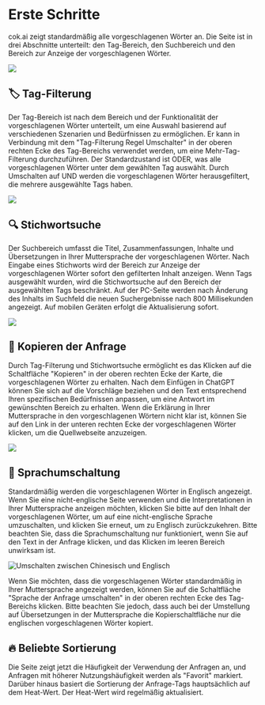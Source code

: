 # Erste Schritte

cok.ai zeigt standardmäßig alle vorgeschlagenen Wörter an. Die Seite ist in drei Abschnitte unterteilt: den Tag-Bereich, den Suchbereich und den Bereich zur Anzeige der vorgeschlagenen Wörter.

![](https://img.newzone.top/2023-06-05-20-44-19.png?imageMogr2/format/webp)

## 🏷︎ Tag-Filterung

Der Tag-Bereich ist nach dem Bereich und der Funktionalität der vorgeschlagenen Wörter unterteilt, um eine Auswahl basierend auf verschiedenen Szenarien und Bedürfnissen zu ermöglichen. Er kann in Verbindung mit dem "Tag-Filterung Regel Umschalter" in der oberen rechten Ecke des Tag-Bereichs verwendet werden, um eine Mehr-Tag-Filterung durchzuführen. Der Standardzustand ist ODER, was alle vorgeschlagenen Wörter unter dem gewählten Tag auswählt. Durch Umschalten auf UND werden die vorgeschlagenen Wörter herausgefiltert, die mehrere ausgewählte Tags haben.

![](https://img.newzone.top/2023-06-05-20-50-19.png?imageMogr2/format/webp)

## 🔍 Stichwortsuche

Der Suchbereich umfasst die Titel, Zusammenfassungen, Inhalte und Übersetzungen in Ihrer Muttersprache der vorgeschlagenen Wörter. Nach Eingabe eines Stichworts wird der Bereich zur Anzeige der vorgeschlagenen Wörter sofort den gefilterten Inhalt anzeigen. Wenn Tags ausgewählt wurden, wird die Stichwortsuche auf den Bereich der ausgewählten Tags beschränkt. Auf der PC-Seite werden nach Änderung des Inhalts im Suchfeld die neuen Suchergebnisse nach 800 Millisekunden angezeigt. Auf mobilen Geräten erfolgt die Aktualisierung sofort.

![](https://img.newzone.top/2023-06-05-20-58-07.png?imageMogr2/format/webp)

## 🔬 Kopieren der Anfrage

Durch Tag-Filterung und Stichwortsuche ermöglicht es das Klicken auf die Schaltfläche "Kopieren" in der oberen rechten Ecke der Karte, die vorgeschlagenen Wörter zu erhalten. Nach dem Einfügen in ChatGPT können Sie sich auf die Vorschläge beziehen und den Text entsprechend Ihren spezifischen Bedürfnissen anpassen, um eine Antwort im gewünschten Bereich zu erhalten. Wenn die Erklärung in Ihrer Muttersprache in den vorgeschlagenen Wörtern nicht klar ist, können Sie auf den Link in der unteren rechten Ecke der vorgeschlagenen Wörter klicken, um die Quellwebseite anzuzeigen.

![](https://img.newzone.top/2023-06-11-17-14-07.png?imageMogr2/format/webp)

## 💬 Sprachumschaltung

Standardmäßig werden die vorgeschlagenen Wörter in Englisch angezeigt. Wenn Sie eine nicht-englische Seite verwenden und die Interpretationen in Ihrer Muttersprache anzeigen möchten, klicken Sie bitte auf den Inhalt der vorgeschlagenen Wörter, um auf eine nicht-englische Sprache umzuschalten, und klicken Sie erneut, um zu Englisch zurückzukehren. Bitte beachten Sie, dass die Sprachumschaltung nur funktioniert, wenn Sie auf den Text in der Anfrage klicken, und das Klicken im leeren Bereich unwirksam ist.

![Umschalten zwischen Chinesisch und Englisch](http://img.newzone.top/chatgptshortcut_encn.gif)

Wenn Sie möchten, dass die vorgeschlagenen Wörter standardmäßig in Ihrer Muttersprache angezeigt werden, können Sie auf die Schaltfläche "Sprache der Anfrage umschalten" in der oberen rechten Ecke des Tag-Bereichs klicken. Bitte beachten Sie jedoch, dass auch bei der Umstellung auf Übersetzungen in der Muttersprache die Kopierschaltfläche nur die englischen vorgeschlagenen Wörter kopiert.

## 🔥 Beliebte Sortierung

Die Seite zeigt jetzt die Häufigkeit der Verwendung der Anfragen an, und Anfragen mit höherer Nutzungshäufigkeit werden als "Favorit" markiert. Darüber hinaus basiert die Sortierung der Anfrage-Tags hauptsächlich auf dem Heat-Wert. Der Heat-Wert wird regelmäßig aktualisiert.
